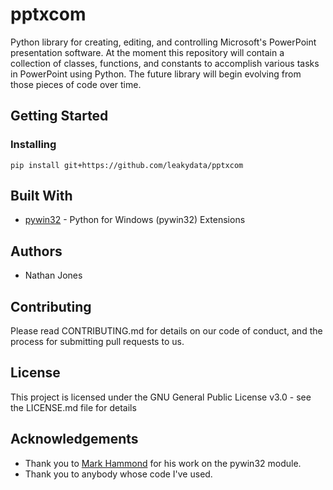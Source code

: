 # pptxcom
Python library for creating, editing, and controlling Microsoft's PowerPoint presentation software. At the moment this repository will contain a collection of classes, functions, and constants to accomplish various tasks in PowerPoint using Python. The future library will begin evolving from those pieces of code over time.

## Getting Started
### Installing
`pip install git+https://github.com/leakydata/pptxcom`

## Built With
* [pywin32](https://github.com/mhammond/pywin32) - Python for Windows (pywin32) Extensions

## Authors
* Nathan Jones

## Contributing
Please read CONTRIBUTING.md for details on our code of conduct, and the process for submitting pull requests to us.

## License
This project is licensed under the GNU General Public License v3.0 - see the LICENSE.md file for details

## Acknowledgements
* Thank you to [Mark Hammond](https://github.com/mhammond) for his work on the pywin32 module.
* Thank you to anybody whose code I've used.
